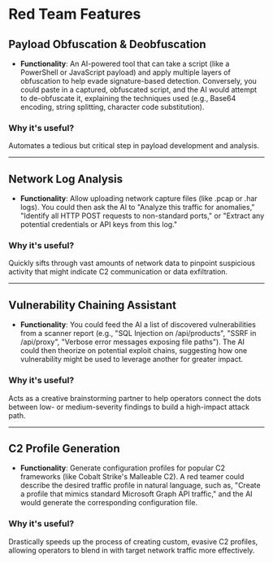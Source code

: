 # Red Team Features

## **Payload Obfuscation & Deobfuscation**
  - **Functionality**: An AI-powered tool that can take a script (like a PowerShell or JavaScript payload) and apply multiple layers of obfuscation to help evade signature-based detection. Conversely, you could paste in a captured, obfuscated script, and the AI would attempt to de-obfuscate it, explaining the techniques used (e.g., Base64 encoding, string splitting, character code substitution).     

### Why it's useful?
Automates a tedious but critical step in payload development and analysis.

---

## **Network Log Analysis**
  - **Functionality**: Allow uploading network capture files (like .pcap or .har logs). You could then ask the AI to "Analyze this traffic for anomalies," "Identify all HTTP POST requests to non-standard ports," or "Extract any potential credentials or API keys from this log."

### Why it's useful?
Quickly sifts through vast amounts of network data to pinpoint suspicious activity that might indicate C2 communication or data exfiltration.

---

## **Vulnerability Chaining Assistant**
  - **Functionality**: You could feed the AI a list of discovered vulnerabilities from a scanner report (e.g., "SQL Injection on /api/products", "SSRF in /api/proxy", "Verbose error messages exposing file paths"). The AI could then theorize on potential exploit chains, suggesting how one vulnerability might be used to leverage another for greater impact.

### Why it's useful?
Acts as a creative brainstorming partner to help operators connect the dots between low- or medium-severity findings to build a high-impact attack path.

---

## **C2 Profile Generation**
  - **Functionality**: Generate configuration profiles for popular C2 frameworks (like Cobalt Strike's Malleable C2). A red teamer could describe the desired traffic profile in natural language, such as, "Create a profile that mimics standard Microsoft Graph API traffic," and the AI would generate the corresponding configuration file.

### Why it's useful?
Drastically speeds up the process of creating custom, evasive C2 profiles, allowing operators to blend in with target network traffic more effectively.
